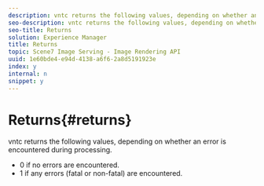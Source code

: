 ```yaml
---
description: vntc returns the following values, depending on whether an error is encountered during processing.
seo-description: vntc returns the following values, depending on whether an error is encountered during processing.
seo-title: Returns
solution: Experience Manager
title: Returns
topic: Scene7 Image Serving - Image Rendering API
uuid: 1e60bde4-e94d-4138-a6f6-2a8d5191923e
index: y
internal: n
snippet: y
---
```


# Returns{#returns}

vntc returns the following values, depending on whether an error is encountered during processing.

* 0 if no errors are encountered. 
* 1 if any errors (fatal or non-fatal) are encountered.

